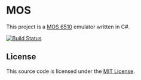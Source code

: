 MOS
===

This project is a [MOS 6510](https://en.wikipedia.org/wiki/MOS_Technology_6510) emulator written in C#.

[![Build Status](https://travis-ci.org/joshpeterson/mos.svg?branch=master)](https://travis-ci.org/joshpeterson/mos)

License
-------
This source code is licensed under the [MIT License](http://opensource.org/licenses/MIT).
